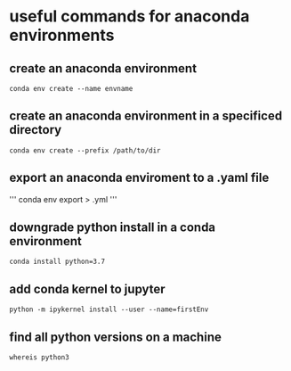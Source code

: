 # useful commands for anaconda environments

## create an anaconda environment

```
conda env create --name envname
```

## create an anaconda environment in a specificed directory

```
conda env create --prefix /path/to/dir
```
## export an anaconda enviroment to a .yaml file
'''
conda env export > <environment-name>.yml
'''


## downgrade python install in a conda environment
```
conda install python=3.7
```

## add conda kernel to jupyter
```
python -m ipykernel install --user --name=firstEnv
```

## find all python versions on a machine
```
whereis python3
```

